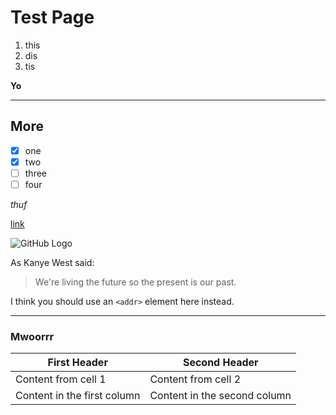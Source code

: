 # Test Page

1. this
2. dis
3. tis

**Yo**

----

## More

- [x] one
- [x] two
- [ ] three
- [ ] four

*thuf*

[link](https://agileautomata.com/)

![GitHub Logo](https://immfx.com/wp-content/plugins/immfx-payments/images/ethereum-logo.png)

As Kanye West said:

> We're living the future so
> the present is our past.

I think you should use an
`<addr>` element here instead.

----

### Mwoorrr

First Header | Second Header
------------ | -------------
Content from cell 1 | Content from cell 2
Content in the first column | Content in the second column
